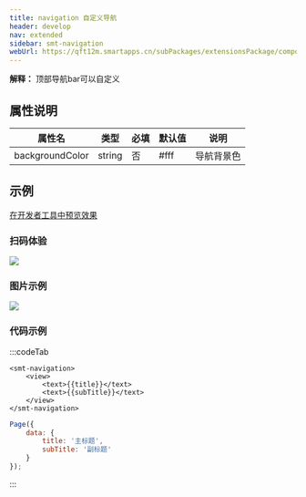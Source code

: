 ```yaml
---
title: navigation 自定义导航
header: develop
nav: extended
sidebar: smt-navigation
webUrl: https://qft12m.smartapps.cn/subPackages/extensionsPackage/component/pages/smt-navigation/smt-navigation
---
```


**解释：** 顶部导航bar可以自定义

##  属性说明 

|属性名 | 类型 | 必填 | 默认值 |说明 |
|---|---|---|---|---|
|backgroundColor |string |否|#fff|导航背景色|

## 示例

<a href="swanide://fragment/3be4d7bcac11266b9481dd018449a7271577692166749" title="在开发者工具中预览效果" target="_self">在开发者工具中预览效果</a>

### 扫码体验

<img src="https://b.bdstatic.com/miniapp/assets/images/doc_demo/smt-navigation.png"  class="demo-qrcode-image" />

###  图片示例 

<div class="m-doc-custom-examples">
    <div class="m-doc-custom-examples-correct">
        <img src="https://b.bdstatic.com/miniapp/images/smt-navigation.gif">
    </div>  
</div>

###  代码示例

 

:::codeTab
```swan
<smt-navigation>
    <view>
        <text>{{title}}</text>
        <text>{{subTitle}}</text>
    </view>
</smt-navigation>
```

 

```js
Page({
    data: {
        title: '主标题',
        subTitle: '副标题'
    }
});
```
:::





